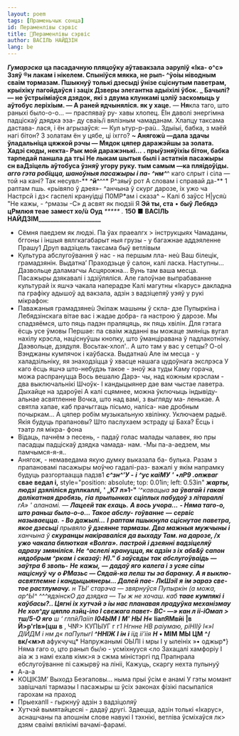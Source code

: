 ```yaml
---
layout: poem
tags: [Праменьчык сонца]
id: Пераменлівы сэрвіс
title: 🚧Пераменлівы сэрвіс
author: ВАСІЛЬ НАЙДЗІН
lang: be
---
```



**_Гумарэска_**
**ца пасадачную пляцоўку аўтавакзала эаруліў «Іка- о^с» Ззяў ®н лакам і нікелем. Спыніўся мякка, не рып- ^ўоіы ніводным сваім тормазам. Пшыкнуў толькі дзесыді ўнізе сціснутым паветрам, крыіхіку пагойдаўся і заціх Дзверы элегантна адыіхілі ўбок.**
**_ Бачылі? — не ўстрыіміаўся дзядок, які з двума клункамі цэліў заскомыць у аўтобус леріхіым. — А раней ядчыняліся. як у хаце.**
— **Ня**кла таго, што раныхі было-о-о... — праспяваў ру- хавы хлопец. ЁІн даволі энергімна падціскаў дэядка эза- ду сваіь/і вялізным чамаданам. Хлапцу таксама дастава- лася, і ён агрызаўся: — Кул ьтур-р-раù.. Здыіыі, бабка, з маёй нагі бітон? 3 золатам ён у цябе, ці іхгго?
**~ Анягожù —дала здачы ўладальніца цяжкой рэчы — Мядок цяпер даражэйшы за золата. Хадэі сюды, некта- Рык мой даражэнькі...**
**. прыўзняўіхіы бітон, бабка тарпедай паншла да тгьі Не лыкам шытыя былі і астатнія пасажыры**
**сн ваДзіцель аўтобуса ўзняў угору руку. тым самым —ка пляідоўіды.**
***агго гэта робіцца, шаноўныя пасажыры і па- ^нм^***^ каго слрыт і сіла — той на кані? Так несувл-**
**^й^**^^* Р^зяыў рот А словам і справай да-**
1 раптам пшь. «рьівяпо ў дэея»- ^анчына ў скург дарозе, іх ужо ча
Настрсй і дз< гаспелі крануідці П0МР*ам і сказа^
~ Калі б заўсс Н|усяù
"Не кажы, - ^рмазы -С» д асвят
як пюдзіі Я
**Эй ты, ста**
• **быў Лебядэ цРмлюя теае**
**замест хо/ù**
**Оуд**
_*****_ _._
**150**  **■**  **ВАСІЛЬ НАЙДЗІМ_____________________**
-   Сёмня паедзем як людэі. Па ўах праеалгх > інструкцыях Чамаданы, бггоны і іншыя вялгкагабарыт ныя грузы - у багажнае аддэяленне Прашу1
Друп вадзіцель таксама быў ветлівым
-   Культура абслугоўвання ў нас - на першым лла- неù Ваш білецік, грамадзянін. Выдатна’ Праходзьце ў салон, калі ласка. Наступны... Дазвольце даламагчы Асцярожна... Вунь там ваша месца.
Пасажыры дзякавалі і здзіўляліся. Але галоўнае выпрабаванне культурай іх яшчэ чакала наперадэе Калі магутны «Ікарус» дакладна па графіку адышоў ад вакзала, адзін з вадзіцепяў уэяў у рукі мікрафон:
-   Паважаныя грамадзянеù Экіпаж машыны ў скла- дзе Пупыркіна і Лебядзінскага вітае вас і жадае добра- га настрою ў дарозе. Мы спадзяёмся, што пяць падэн праляцяць, як пяць хвілін. Для гэтага ёсць усе ўмовы Першае: па сваім жаданні вы можаце змяніць вугал нахілу крэсла, націснуўшы кнопку, што ўманціравана ў падлакотніку. Даэвольце, дзядуля. Восьтак-хлол'.. А што там у вас у сетцы? О-оІ Вэнджаны кумпячок і каўбаска. Выдатнаù Але ім месца - у халадзільніку, яя знаходзіцца ў хвасце нашага цудоўнага экслрэса У каго ёсць яшчэ што-небудэь такое - эноў жа туды Каму горача, можа распрануцца Вось вешалю Дарэ- чы, над кожным крэслам - два выключальнікі Шчоўк- I кандыцыянер дае вам чыстае лаветра. Дыхайце на здароўеі А калі сцямнее, можна ўключыць індывіду- альнае асвятленне Вочка, што над вамі, з выгляду ма- ленькае. А святла хапае, каб прачьггаць пісьмо, наліса- нае дробным почыркам... А цяпер робім музыкальную хвілінку. Уключаем радыё. Якія будуць прапановы? Што паслухаем эстраду ці Баха? Ёсць і тэатр ля мікра- фона
-   Відаць, пачнём э песень, - падаў голас малады чалавек, яю пры пасадцы падціскаў дзядка чамада- нам. -Мы па-а-аедзем, мы памчымся-я-я..
-   Анягож, - немаведама якую думку выказала ба- булька.
Разам з прапановамі пасажыры моўчю гадалі-раз- важалі у якім напрамку будуць разгортаацца падзв1
**_с^зн^'У -_**  **_і_**
**_^ус каіМУ_**  **_'_**
•**_лР9 .опжваг_**
**свае**
**ведал і,**
style="position: absolute; top: 0.01in; left: 0.53in"
**_жарты, людзі_** **дзяліліся дуллкаллі,**
**' „К7 л»1-"**
‘**^**кавацыа
**за** **_ўвагай і_**  **_гакая далікатная дробязь,_**  **_гіа_**  **_прыпынках_** **сціплых пабудоў з літараллі**
**гА*» '**
_аланамі._
— **_Лацеей так ехаць._** **А вось учора...**
**_- Няма таго-о, што раньш_**  **было-о-о... Такое абслу-**  **_гоўванне_**  **—**  **_сервіс называецца._**
**_- Во дажылі..._**
**_I_**  **_раптам пшыкнула сціснутае паветра,_** **якое дзесьці**  _прывяло_  **_ў дзеянне тармазы. Два мажныя_** **мужчыны і**  _ханчына ў_  **_скуранцы накіраваліся_** **да выхаду Там. на дарозе, /х** **_ужо чакала бялюткая_**  **_«Волга»._**
**_пастрой і дзеянні_**  **_вадзіцеляў адразу_** **змяніліся. Не** **_^аслелі_**  **_крануцца, як адзін з іх_**  **_абв&ў_**  **_сапон нядобрым ^ркам_**  **_і_**  **_сказаў:_**
**Н)." б заўсвды** **_так_** **абслугоўваідь — заўтра 6 звопь-**
**Не** **_кажы,_** **—** **_дадаў яго_**  **_калега і_** **з усяе сіпы націснуў** **_чу_** **о ₽Мазьс — Сядай-ка лелш ты эа баранку. А я выклю- асвятлемне і кандыцыянеры... Далей пае-** **_ЛкШэіІ_**  **_я_** **ім эараэ све-тое растлумачу.**
**н ТЫ’ старэча* — звярнуўся Пупыркін (а можа, ар^Ы^ ^^^ядэінскО да дзядка — Ты ж не хочаш. каб** **_таае_**  **_кумпякі_**  **_і_** **каўбасы?.. Цягні іх хутчэй э іы нас планавая лрадуўка механізмау**
**Не хол^ду цяпло лзйц-іло I свежага павет-**
**ВС- —» кан л іі-іОмап > тш/5-О яго**
ш ‘ глпйЛаііп
**І04ЫМ**  **I**  **М'***  **НЫ**  **Н«***  **ІіапЯМвйі**  **|в**  **Й>р'гІв»(цш**  **в**
, Ч№> КУПЫУГ г г*1
Нгнне НВ раіумаю, ріНІІў І«»І ДІЙДМ і нм д« паПулыгІ
**^ННІЖ**  **I**  **ін**  **і** іід іі’іія **Н***  **•**  **МІМ**  **МЫ**  **ЦМ**  **^/вк/<м>л** афукчучц* Напружанымі ОЫЛІ і мры I у ылеініх »• оджыр*}
Няма гаго о, цто ранып бы/ю - усміхнууся <ло Захацалі хамфоріу I аіа ж з намі ехалв кімк>я э сжма міністэргі пд Прапнрала ебслугоўванне пі сажырвў на лініі, Кажуць, скаргу нехта пулынуў
-   А-а-а
-   КОЦІКЗМ’
    Выходз
    Беэгаповы...
ныма прыі
ўсім е
анамі
У гэты момант завішчалі тармаэы I пасажыры ш ўсіх эаконах фізікі пасыпаліся гарохам на праход
-   ПрыехапІІ - гыркнуў адзін з вадзіцоляў
-   Хутчэй вымятайцесяі - дадаў другі.
Здаецца, адзін толькі «Ікарус», аснашчаны па апошнім слове навукі I тэхнікі, ветліва ўсміхаўся лк> дзям сваімі вялікімі вачамі-фарамі.
